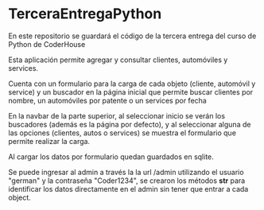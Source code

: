 
# TerceraEntregaPython
En este repositorio se guardará el código de la tercera entrega del curso de Python de CoderHouse

Esta aplicación permite agregar y consultar clientes, automóviles y services.

Cuenta con un formulario para la carga de cada objeto (cliente, automóvil y service) y un buscador 
en la página inicial que permite buscar clientes por nombre, un automóviles por patente o un services por fecha

En la navbar de la parte superior, al seleccionar inicio se verán los buscadores (además es la página por defecto), y 
al seleccionar alguna de las opciones (clientes, autos o services) se muestra el formulario que permite realizar la carga.

Al cargar los datos por formulario quedan guardados en sqlite.

Se puede ingresar al admin a través la la url /admin utilizando el usuario "german" y la contraseña "Coder1234",
se crearon los métodos __str__ para identificar los datos directamente en el admin sin tener que entrar a cada object.



